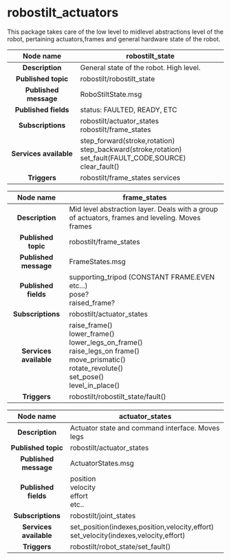 # robostilt_actuators

This package takes care of the low level to midlevel abstractions level of the robot, pertaining actuators,frames and general hardware state of the robot. 

|       Node name        | robostilt_state                                              |
| :--------------------: | ------------------------------------------------------------ |
|    **Description**     | General state of the robot. High level.                      |
|  **Published topic**   | robostilt/robostilt_state                                    |
| **Published message**  | RoboStiltState.msg                                           |
|  **Published fields**  | status: FAULTED, READY, ETC                                  |
|   **Subscriptions**    | robostilt/actuator_states<br />robostilt/frame_states        |
| **Services available** | step_forward(stroke,rotation) <br>step_backward(stroke,rotation) <br />set_fault(FAULT_CODE,SOURCE) clear_fault() |
|      **Triggers**      | robostilt/frame_states services                              |



|       Node name        | frame_states                                                 |
| :--------------------: | ------------------------------------------------------------ |
|    **Description**     | Mid level abstraction layer. Deals with a group of actuators, frames and leveling. Moves frames |
|  **Published topic**   | robostilt/frame_states                                       |
| **Published message**  | FrameStates.msg                                              |
|  **Published fields**  | supporting_tripod (CONSTANT FRAME.EVEN etc...)<br />pose?<br />raised_frame? |
|   **Subscriptions**    | robostilt/actuator_states                                    |
| **Services available** | raise_frame() <br>lower_frame() <br />lower_legs_on_frame()<br />raise_legs_on frame()<br />move_prismatic()<br />rotate_revolute()<br />set_pose()<br />level_in_place() |
|      **Triggers**      | robostilt/robostilt_state/fault()                            |

 

|       Node name        | actuator_states                                              |
| :--------------------: | ------------------------------------------------------------ |
|    **Description**     | Actuator state and command interface. Moves legs             |
|  **Published topic**   | robostilt/actuator_states                                    |
| **Published message**  | ActuatorStates.msg                                           |
|  **Published fields**  | position<br />velocity<br />effort<br />etc..                |
|   **Subscriptions**    | robostilt/joint_states                                       |
| **Services available** | set_position(indexes,position,velocity,effort) <br>set_velocity(indexes,velocity,effort) |
|      **Triggers**      | robostilt/robot_state/set_fault()                            |